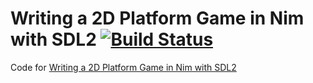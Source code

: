 # Writing a 2D Platform Game in Nim with SDL2 [![Build Status](https://circleci.com/gh/def-/nim-platformer.png)](https://circleci.com/gh/def-/nim-platformer)

Code for [Writing a 2D Platform Game in Nim with SDL2](https://hookrace.net/blog/writing-a-2d-platform-game-in-nim-with-sdl2/)
